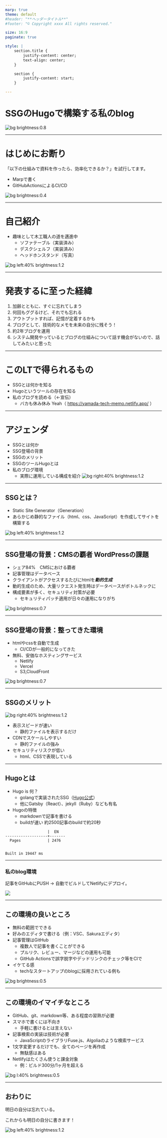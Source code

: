 ```yaml
---
marp: true
theme: default
#header: "**ヘッダータイトル**"
#footer: "© Copyright xxxx All rights reserved."

size: 16:9
paginate: true

style: |
    section.title {
        justify-content: center;
        text-align: center;
    }

    section {
        justify-content: start;
    }

---
```

<!-- _class: title -->
# SSGのHugoで構築する私のblog



<!--
_color: white
_footer: 'Photo by Earl Lasala on Unsplash'
-->
![bg brightness:0.8](https://images.unsplash.com/photo-1542320868-5e9bcce320c3?q=80&w=2670&auto=format&fit=crop&ixlib=rb-4.0.3&ixid=M3wxMjA3fDB8MHxwaG90by1wYWdlfHx8fGVufDB8fHx8fA%3D%3D)


---
# はじめにお断り

「以下の仕組みで資料を作ったら、効率化できるか？」を試行してます。

- Marpで書く
- GitHubActionsによるCI/CD

<!--
_color: white
-->

![bg brightness:0.4](https://images.unsplash.com/photo-1736775026952-1f878a260438?q=80&w=3936&auto=format&fit=crop&ixlib=rb-4.0.3&ixid=M3wxMjA3fDB8MHxwaG90by1wYWdlfHx8fGVufDB8fHx8fA%3D%3D)

---
# 自己紹介


- 趣味として木工職人の道を邁進中
  - ソファテーブル（実装済み）
  - デスクシェルフ（実装済み）
  - ヘッドホンスタンド（写真）

![bg left:40% brightness:1.2](./20241218075057.jpg)


---
# 発表するに至った経緯

1. 加齢とともに、すぐに忘れてしまう
2. 何回もググるけど、それでも忘れる
3. アウトプットすれば、記憶が定着するかも
4. ブログとして、技術的なメモを未来の自分に残そう！
5. 約2年ブログを運用
6. システム開発やっているとブログの仕組みについて話す機会がないので、話してみたいと思った


---
# このLTで得られるもの

- SSGとは何かを知る
- Hugoというツールの存在を知る
- 私のブログを読める（←宣伝）
  - バカも休み休み Yeah（ https://yamada-tech-memo.netlify.app/ ）

---
# アジェンダ

- SSGとは何か
- SSG登場の背景
- SSGのメリット
- SSGのツールHugoとは
- 私のブログ環境
  - 実際に運用している構成を紹介
![bg right:40% brightness:1.2](https://images.unsplash.com/photo-1735977161893-d969d37f32c5?q=80&w=2574&auto=format&fit=crop&ixlib=rb-4.0.3&ixid=M3wxMjA3fDB8MHxwaG90by1wYWdlfHx8fGVufDB8fHx8fA%3D%3D)


---
## SSGとは？

- Static Site Generator（Generation）
- あらかじめ静的なファイル（html、css、JavaScript）を作成してサイトを構築する

![bg left:40% brightness:1.2](https://images.unsplash.com/photo-1736185669686-f302d6274f23?q=80&w=2574&auto=format&fit=crop&ixlib=rb-4.0.3&ixid=M3wxMjA3fDB8MHxwaG90by1wYWdlfHx8fGVufDB8fHx8fA%3D%3D)

---
## SSG登場の背景：CMSの覇者 WordPressの課題


- シェア84%　CMSにおける覇者
- 記事管理はデータベース
- クライアントがアクセスするたびにhtmlを***動的生成***
- 動的生成のため、大量リクエスト発生時はデータベースがボトルネックに
- 構成要素が多く、セキュリティ対策が必要
  - セキュリティパッチ適用が日々の運用になりがち

<!--
_color: white
-->


![bg brightness:0.7](https://images.unsplash.com/photo-1599305445671-ac291c95aaa9?q=80&w=2669&auto=format&fit=crop&ixlib=rb-4.0.3&ixid=M3wxMjA3fDB8MHxwaG90by1wYWdlfHx8fGVufDB8fHx8fA%3D%3D
)

---
## SSG登場の背景：整ってきた環境

- htmlやcssを自動で生成
  - CI/CDが一般的になってきた
- 無料、安価なホスティングサービス
  - Netlify
  - Vercel
  - S3,CloudFront
  

<!--
_color: white
-->


![bg brightness:0.7](
https://images.unsplash.com/photo-1738028449238-fa5ae8c33bce?q=80&w=2670&auto=format&fit=crop&ixlib=rb-4.0.3&ixid=M3wxMjA3fDB8MHxwaG90by1wYWdlfHx8fGVufDB8fHx8fA%3D%3D)

---
## SSGのメリット

![bg right:40% brightness:1.2](https://images.unsplash.com/photo-1735956742769-9932350cb87b?q=80&w=4000&auto=format&fit=crop&ixlib=rb-4.0.3&ixid=M3wxMjA3fDB8MHxwaG90by1wYWdlfHx8fGVufDB8fHx8fA%3D%3D)

- 表示スピードが速い
  - 静的ファイルを表示するだけ
- CDNでスケールしやすい
  - 静的ファイルの強み
- セキュリティリスクが低い
  - html、CSSで表現している

---
## Hugoとは

- Hugo is 何？
  - golangで実装されたSSG（[Hugo公式](https://gohugo.io/)）
  - 他にGatsby（React）、jekyll（Ruby）なども有名
- Hugoの特徴
  - markdownで記事を書ける
  - buildが速い 約2500記事のbuildで約20秒
```
                   |  EN   
-------------------+-------
  Pages            | 2476  


Built in 19447 ms
```
---
### 私のblog環境

記事をGitHubにPUSH → 自動でビルドしてNetlifyにデプロイ。

![](./wordpress-hugo-migration_002.jpg)


---
## この環境の良いところ

- 無料の範囲でできる
- 好みのエディタで書ける（例：VSC、Sakuraエディタ）
- 記事管理はGitHub
  - 複数人で記事を書くことができる
  - プルリク、レビュー、マージなどの運用も可能
  - GitHub Actionsで誤字脱字やデッドリンクのチェック等をCIで
- イケてる感
  - techなスタートアップのblogに採用されている例も

<!--
_color: white
-->

![bg  brightness:0.5](https://images.unsplash.com/photo-1542596594-649edbc13630?q=80&w=2574&auto=format&fit=crop&ixlib=rb-4.0.3&ixid=M3wxMjA3fDB8MHxwaG90by1wYWdlfHx8fGVufDB8fHx8fA%3D%3D)

---
## この環境のイマイチなところ

- GitHub、git、markdown等、ある程度の習熟が必要
- スマホで書くには不向き
  - 手軽に書けるとは言えない
- 記事検索の実装は技術が必要
  - JavaScriptのライブラリFuse.js、Algoliaのような検索サービス
- 1文字変更するだけでも、全てのページを再作成
  - 無駄感はある
- Netlifyはたくさん使うと課金対象
  - 例：ビルド300分/1ヶ月を超える

<!--
_color: white
-->

![bg l:40% brightness:0.5](https://images.unsplash.com/photo-1607688387751-c1e95ae09a42?q=80&w=2574&auto=format&fit=crop&ixlib=rb-4.0.3&ixid=M3wxMjA3fDB8MHxwaG90by1wYWdlfHx8fGVufDB8fHx8fA%3D%3D)


---
## おわりに

明日の自分は忘れている。

これからも明日の自分に書きます！

<!--
_footer: 'Photo by jet dela cruz on Unsplash'
-->
![bg left:40% brightness:1.2](https://images.unsplash.com/photo-1603852451827-102c34437985?ixid=MXwxMjA3fDB8MHxwaG90by1wYWdlfHx8fGVufDB8fHw%3D&ixlib=rb-1.2.1&auto=format&fit=crop&w=1400&q=80)
